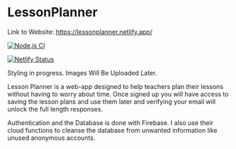 # LessonPlanner
Link to Website: https://lessonplanner.netlify.app/

[![Node.js CI](https://github.com/ajboman/LessonPlanner/actions/workflows/test.yml/badge.svg)](https://github.com/ajboman/LessonPlanner/actions/workflows/test.yml)

[![Netlify Status](https://api.netlify.com/api/v1/badges/998711ed-3b9d-4c3e-9d47-1dc1f3bfa513/deploy-status)](https://app.netlify.com/sites/lessonplanner/deploys)

Styling in progress. Images Will Be Uploaded Later.

Lesson Planner is a web-app designed to help teachers plan their lessons without having to worry about time. Once signed up you will have access to saving the lesson plans and use them later and verifying your email will unlock the full length responses. 

Authentication and the Database is done with Firebase. I also use their cloud functions to cleanse the database from unwanted information like unused anonymous accounts. 